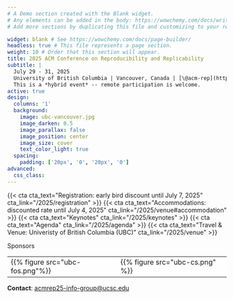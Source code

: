 ```yaml
---
# A Demo section created with the Blank widget.
# Any elements can be added in the body: https://wowchemy.com/docs/writing-markdown-latex/
# Add more sections by duplicating this file and customizing to your requirements.

widget: blank # See https://wowchemy.com/docs/page-builder/
headless: true # This file represents a page section.
weight: 10 # Order that this section will appear.
title: 2025 ACM Conference on Reproducibility and Replicability
subtitle: |
  July 29 - 31, 2025  
  University of British Columbia | Vancouver, Canada | [\@acm-rep](https://www.linkedin.com/company/acm-rep)  
  This is a *hybrid event* -- remote participation is welcome.
active: true
design:
  columns: '1'
  background:
    image: ubc-vancouver.jpg
    image_darken: 0.5
    image_parallax: false
    image_position: center
    image_size: cover
    text_color_light: true
  spacing:
    padding: ['20px', '0', '20px', '0']
advanced:
  css_class:
---
```


{{< cta cta_text="Registration: early bird discount until July 7, 2025" cta_link="/2025/registration" >}}
{{< cta cta_text="Accommodations: discounted rate until July 4, 2025" cta_link="/2025/venue#accommodation" >}}
{{< cta cta_text="Keynotes" cta_link="/2025/keynotes" >}}
{{< cta cta_text="Agenda" cta_link="/2025/agenda" >}}
{{< cta cta_text="Travel & Venue: Univeristy of British Columbia (UBC)" cta_link="/2025/venue" >}}

Sponsors

<table style="background-color: rgba(255, 255, 255, 0.1)">
<tr>
<td style="background-color: rgba(255, 255, 255, 0.5)" width="48%">{{% figure src="ubc-fos.png"%}}</td>
<td style="background-color: rgba(255, 255, 255, 0.5)" width="48%">{{% figure src="ubc-cs.png" %}}</td>
</tr>
</table>

**Contact**: [acmrep25-info-group@ucsc.edu](mailto:acmrep25-info-group@ucsc.edu)
